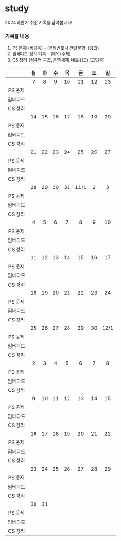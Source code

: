 # study
2024 하반기 취준 기록을 담아봅시다!

### 기록할 내용
1. PS 문제 (바킹독) - [문제번호나 관련문항] (링크)
2. 임베디드 정리 기록 - [제목/주제]
3. CS 정리 (컴퓨터 구조, 운영체제, 네트워크) [고민중]

   
||월|화|수|목|금|토|일|
|:----:|:----:|:----:|:----:|:----:|:----:|:----:|:----:|
||7|8|9|10|11|12|13|
|PS 문제||||||||
|임베디드||||||||
|CS 정리||||||||
||14|15|16|17|18|19|20|
|PS 문제||||||||
|임베디드||||||||
|CS 정리||||||||
||21|22|23|24|25|26|27|
|PS 문제||||||||
|임베디드||||||||
|CS 정리||||||||
||28|29|30|31|11/1|2|3|
|PS 문제||||||||
|임베디드||||||||
|CS 정리||||||||
||4|5|6|7|8|9|10|
|PS 문제||||||||
|임베디드||||||||
|CS 정리||||||||
||11|12|13|14|15|16|17|
|PS 문제||||||||
|임베디드||||||||
|CS 정리||||||||
||18|19|20|21|22|23|24|
|PS 문제||||||||
|임베디드||||||||
|CS 정리||||||||
||25|26|27|28|29|30|12/1|
|PS 문제||||||||
|임베디드||||||||
|CS 정리||||||||
||2|3|4|5|6|7|8|
|PS 문제||||||||
|임베디드||||||||
|CS 정리||||||||
||9|10|11|12|13|14|15|
|PS 문제||||||||
|임베디드||||||||
|CS 정리||||||||
||16|17|18|19|20|21|22|
|PS 문제||||||||
|임베디드||||||||
|CS 정리||||||||
||23|24|25|26|27|28|29|
|PS 문제||||||||
|임베디드||||||||
|CS 정리||||||||
||30|31||||||
|PS 문제||||||||
|임베디드||||||||
|CS 정리||||||||
